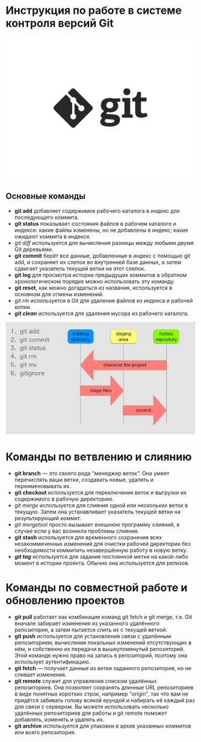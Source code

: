 # Инструкция по работе в системе контроля версий Git

![РИСУНОК](Git.jpg)

## Основные команды

* **git add** добавляет содержимое рабочего каталога в индекс для последующего коммита.
* __git status__ показывает состояния файлов в рабочем каталоге и индексе: какие файлы изменены, но не добавлены в индекс; какие ожидают коммита в индексе.
* _*git diff*_ используется для вычисления разницы между любыми двумя Git деревьями.
* **git commit** берёт все данные, добавленные в индекс с помощью git add, и сохраняет их слепок во внутренней базе данных, а затем сдвигает указатель текущей ветки на этот слепок.
* **git log** для просмотра истории предыдущих коммитов в обратном хронологическом порядке можно использовать эту команду.
* __git reset__, как можно догадаться из названия, используется в основном для отмены изменений.
* _git rm_ используется в Git для удаления файлов из индекса и рабочей копии.
* ***git clean*** используется для удаления мусора из рабочего каталога.

![изображение](ed23aa06ac9dd87ca5d95c4f650f8df0.png)


# Команды по ветвлению и слиянию

* **git branch** — это своего рода “менеджер веток”. Она умеет перечислять ваши ветки, создавать новые, удалять и переименовывать их.
* __git checkout__ используется для переключения веток и выгрузки их содержимого в рабочую директорию.
* _git merge_ используется для слияния одной или нескольких веток в текущую. Затем она устанавливает указатель текущей ветки на результирующий коммит.
* _*git mergetool*_ просто вызывает внешнюю программу слияний, в случае если у вас возникли проблемы слияния.
* **git stash** используется для временного сохранения всех незакоммиченных изменений для очистки рабочей директории без необходимости коммитить незавершённую работу в новую ветку.
* ***git tag*** используется для задания постоянной метки на какой-либо момент в истории проекта. Обычно она используется для релизов.

# Команды по совместной работе и обновлению проектов

* **git pull** работает как комбинация команд git fetch и git merge, т.е. Git вначале забирает изменения из указанного удалённого репозитория, а затем пытается слить их с текущей веткой.
* **git push** используется для установления связи с удалённым репозиторием, вычисления локальных изменений отсутствующих в нём, и собственно их передачи в вышеупомянутый репозиторий. Этой команде нужно право на запись в репозиторий, поэтому она использует аутентификацию.
* __git fetch__ — получает данные из ветки заданного репозитория, но не сливает изменения.
* **git remote** служит для управления списком удалённых репозиториев. Она позволяет сохранять длинные URL репозиториев в виде понятных коротких строк, например "origin", так что вам не придётся забивать голову всякой ерундой и набирать её каждый раз для связи с сервером. Вы можете использовать несколько удалённых репозиториев для работы и git remote поможет добавлять, изменять и удалять их.
* **git archive** используется для упаковки в архив указанных коммитов или всего репозитория.